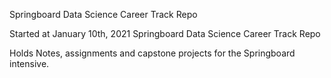Springboard Data Science Career Track Repo

Started at January 10th, 2021
Springboard Data Science Career Track Repo

Holds Notes, assignments and capstone projects for the Springboard intensive.
